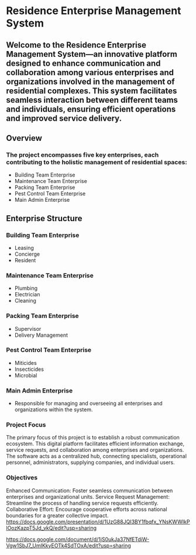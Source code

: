 # Residence Enterprise Management System
## Welcome to the Residence Enterprise Management System—an innovative platform designed to enhance communication and collaboration among various enterprises and organizations involved in the management of residential complexes. This system facilitates seamless interaction between different teams and individuals, ensuring efficient operations and improved service delivery.

## Overview
### The project encompasses five key enterprises, each contributing to the holistic management of residential spaces:

- Building Team Enterprise
- Maintenance Team Enterprise
- Packing Team Enterprise
- Pest Control Team Enterprise
- Main Admin Enterprise
## Enterprise Structure
### Building Team Enterprise
 - Leasing
 - Concierge
 - Resident
### Maintenance Team Enterprise
 - Plumbing
 - Electrician
 - Cleaning
### Packing Team Enterprise
 - Supervisor
 - Delivery Management
### Pest Control Team Enterprise
 - Miticides
 - Insecticides
 - Microbial
### Main Admin Enterprise
 - Responsible for managing and overseeing all enterprises and organizations within the system.

### Project Focus
The primary focus of this project is to establish a robust communication ecosystem. This digital platform facilitates efficient information exchange, service requests, and collaboration among enterprises and organizations. The software acts as a centralized hub, connecting specialists, operational personnel, administrators, supplying companies, and individual users.

### Objectives
Enhanced Communication: Foster seamless communication between enterprises and organizational units.
Service Request Management: Streamline the process of handling service requests efficiently.
Collaborative Effort: Encourage cooperative efforts across national boundaries for a greater collective impact.
https://docs.google.com/presentation/d/1UzG88JQI3BY1fbqfx_YNsKWWIkPlOozKazpT5Jd_vkQ/edit?usp=sharing

https://docs.google.com/document/d/1jS0ukJa37NfETdiW-Vgw1SbJ7_UmIKkyEOTk4SdTOxA/edit?usp=sharing
